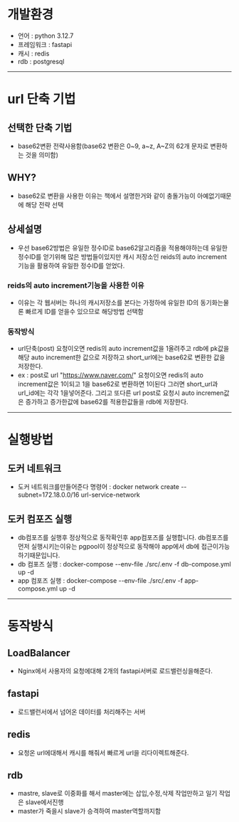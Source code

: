 # 개발환경
- 언어 : python 3.12.7
- 프레임워크 : fastapi
- 캐시 : redis
- rdb : postgresql
----
# url 단축 기법
## 선택한 단축 기법
- base62변환 전략사용함(base62 변환은 0~9, a~z, A~Z의 62개 문자로 변환하는 것을 의미함)
## WHY?
- base62로 변환을 사용한 이유는 책에서 설명한거와 같이 충돌가능이 아예없기때문에 해당 전략 선택

## 상세설명
- 우선 base62방법은 유일한 정수ID로 base62알고리즘을 적용해야하는데 유일한 정수ID를 얻기위해 많은 방법들이있지만 캐시 저장소인 reids의 auto increment기능을 활용하여 유일한 정수ID를 얻었다.
### reids의 auto increment기능을 사용한 이유
- 이유는 각 웹서버는 하나의 캐시저장소를 본다는 가정하에 유일한 ID의 동기화는물론 빠르게 ID를 얻을수 있으므로 해당방법 선택함
### 동작방식
- url단축(post) 요청이오면 redis의 auto increment값을 1올려주고 rdb에 pk값을 해당 auto increment한 값으로 저장하고 short_url에는 base62로 변환한 값을 저장한다.
- ex : post로 url "https://www.naver.com/" 요청이오면 redis의 auto increment값은 1이되고 1을 base62로 변환하면 1이된다 그러면 short_url과 url_id에는 각각 1을넣어준다. 그리고 또다른 url post로 요청시 auto incremen값은 증가하고 증가한값에 base62를 적용한값들을 rdb에 저장한다.
----
# 실행방법
## 도커 네트워크
- 도커 네트워크를만들어준다 명령어 : docker network create --subnet=172.18.0.0/16 url-service-network

## 도커 컴포즈 실행
- db컴포즈를 실행후 정상적으로 동작확인후 app컴포즈를 실행합니다. db컴포즈를 먼저 실행시키는이유는 pgpool이 정상적으로 동작해야 app에서 db에 접근이가능하기때문입니다.
- db 컴포즈 실행 : docker-compose --env-file ./src/.env -f db-compose.yml up -d
- app 컴포즈 실행 : docker-compose --env-file ./src/.env -f app-compose.yml up -d
----
# 동작방식
## LoadBalancer
- Nginx에서 사용자의 요청에대해 2개의 fastapi서버로 로드밸런싱을해준다.

## fastapi
- 로드밸런서에서 넘어온 데이터를 처리해주는 서버

## redis
- 요청온 url에대해서 캐시를 해줘서 빠르게 url을 리다이렉트해준다.

## rdb
- mastre, slave로 이중화를 해서 master에는 삽입,수정,삭제 작업만하고 일기 작업은 slave에서진행
- master가 죽을시 slave가 승격하여 master역할까지함





























